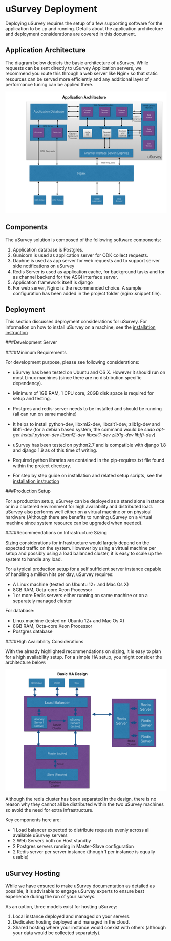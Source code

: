 uSurvey Deployment
==================

Deploying uSurvey requires the setup of a few supporting software for the application to be up and running. Details about the application architecture and deployment considerations are covered in this document.

Application Architecture
------------------------

The diagram below depicts the basic architecture of uSurvey. While requests can be sent directly to uSurvey Application servers, we recommend you route this through a web server like Nginx so that static resources can be served more efficiently and any additional layer of performance tuning can be applied there.
 
![uSurvey Architecture](./uSurvey-Software-Architecture.jpg)

Components
----------
The uSurvey solution is composed of the following software components:

1. Application database is Postgres.
2. Gunicorn is used as application server for ODK collect requests.
3. Daphne is used as app server for web requests and to support server side notifications on uSurvey
4. Redis Server is used as application cache, for background tasks and for as channel backend for the ASGI interface server.
5. Application framework itself is django 
6. For web server, Nginx is the recommended choice. A sample configuration has been added in the project folder (nginx.snippet file).

Deployment
----------

This section discusses deployment considerations for uSurvey. For information on how to install uSurvey on a machine, see the [installation instruction](./installation.md "Installation Instruction")

###Development Server

####Minimum Requirements

For development purpose, please see following considerations:

* uSurvey has been tested on Ubuntu and OS X. However it should run on most Linux machines (since there are no distribution specific dependency).

* Minimum of 1GB RAM, 1 CPU core, 20GB disk space is required for setup and testing.

* Postgres and redis-server needs to be installed and should be running (all can run on same machine)

* It helps to install python-dev, libxml2-dev, libxslt1-dev, zlib1g-dev and libffi-dev (for a debian based system, the command would be *sudo apt-get install python-dev libxml2-dev libxslt1-dev zlib1g-dev libffi-dev*)

* uSurvey has been tested on python2.7 and is compatible with django 1.8 and django 1.9 as of this time of writing. 

* Required python libraries are contained in the pip-requires.txt file found within the project directory.

* For step by step guide on installation and related setup scripts, see the [installation instruction](./installation.md "Installation Instruction")


###Production Setup

For a production setup, uSurvey can be deployed as a stand alone instance or in a clustered environment for high availability and distributed load. uSurvey also performs well either on a virtual machine or on physical hardware (Although there are benefits to running uSurvey on a virtual machine since system resource can be upgraded when needed).
  
####Recommendations on Infrastructure Sizing
  
Sizing considerations for infrastructure would largely depend on the expected traffic on the system. However by using a virtual machine per setup and possibly using a load balanced cluster, it is easy to scale up the system to handle any load.
 
For a typical production setup for a self sufficient server instance capable of handling a million hits per day, uSurvey requires:
 
* A Linux machine (tested on Ubuntu 12+ and Mac Os X)
* 8GB RAM, Octa-core Xeon Processor
* 1 or more Redis servers either running on same machine or on a separately managed cluster

For database:

* Linux machine (tested on Ubuntu 12+ and Mac Os X)
* 8GB RAM, Octa-core Xeon Processor
* Postgres database


####High Availability Considerations

With the already highlighted recommendations on sizing, it is easy to plan for a high availability setup. For a simple HA setup, you might consider the architecture below:


![Deployment Architecture](./uSurvey-Deployment-Architecture.jpg)

Although the redis cluster has been separated in the design, there is no reason why they cannot all be distributed within the two uSurvey machines so avoid the need for extra infrastructure.  

Key components here are:

* 1 Load balancer expected to distribute requests evenly across all available uSurvey servers 
* 2 Web Servers both on Host standby
* 2 Postgres servers running in Master-Slave configuration
* 2 Redis server per server instance (though 1 per instance is equally usable)

  
  
uSurvey Hosting
---------------

While we have ensured to make uSurvey documentation as detailed as possible, it is advisable to engage uSurvey experts to ensure best experience during the run of your surveys.
  
As an option, three models exist for hosting uSurvey:
  
1. Local instance deployed and managed on your servers.
2. Dedicated hosting deployed and managed in the cloud.
3. Shared hosting where your instance would coexist with others (although your data would be collected separately).
   
